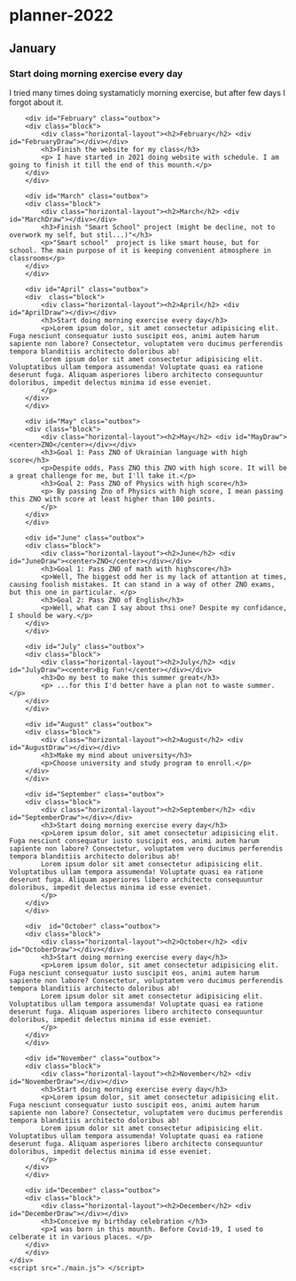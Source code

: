 # planner-2022
<!DOCTYPE html>
<html>
<head>
    <title>Plans for 2022</title>
    <link rel="stylesheet" href="style.css">
</head>
<body>
    <div id="sidebar">
      <!---  <div class="nav-button"><a src="#January"><center>January</center></a></div>
        <div class="nav-button"><a src="#February"><center>February</center></a></div>
        <div class="nav-button"><a src="#March"><center>March</center></a></div>
      -->
    </div>
    <div id="main">
        <div id="January" class="outbox">
        <div class="block">
            <div class="horizontal-layout"><h2>January</h2> <div id="JanuaryDraw"></div></div>
            <h3>Start doing morning exercise every day</h3>
            <p>I tried many times doing systamaticly morning exercise, but after few days I forgot about it.</p>
        </div>
        </div>

        <div id="February" class="outbox">
        <div class="block">
            <div class="horizontal-layout"><h2>February</h2> <div id="FebruaryDraw"></div></div>
            <h3>Finish the website for my class</h3>
            <p> I have started in 2021 doing website with schedule. I am going to finish it till the end of this mounth.</p>
        </div>
        </div>
       
        <div id="March" class="outbox">
        <div class="block">
            <div class="horizontal-layout"><h2>March</h2> <div id="MarchDraw"></div></div>
            <h3>Finish "Smart School" project (might be decline, not to overwork my self, but stil...)"</h3>
            <p>"Smart school"  project is like smart house, but for school. The main purpose of it is keeping convenient atmosphere in classrooms</p>
        </div>
        </div>
       
        <div id="April" class="outbox">
        <div  class="block">
            <div class="horizontal-layout"><h2>April</h2> <div id="AprilDraw"></div></div>
            <h3>Start doing morning exercise every day</h3>
            <p>Lorem ipsum dolor, sit amet consectetur adipisicing elit. Fuga nesciunt consequatur iusto suscipit eos, animi autem harum sapiente non labore? Consectetur, voluptatem vero ducimus perferendis tempora blanditiis architecto doloribus ab!
            Lorem ipsum dolor sit amet consectetur adipisicing elit. Voluptatibus ullam tempora assumenda! Voluptate quasi ea ratione deserunt fuga. Aliquam asperiores libero architecto consequuntur doloribus, impedit delectus minima id esse eveniet.
            </p>
        </div>
        </div>

        <div id="May" class="outbox">
        <div class="block">
            <div class="horizontal-layout"><h2>May</h2> <div id="MayDraw"><center>ZNO</center></div></div>
            <h3>Goal 1: Pass ZNO of Ukrainian language with high score</h3>
            <p>Despite odds, Pass ZNO this ZNO with high score. It will be a great challenge for me, but I'll take it.</p>
            <h3>Goal 2: Pass ZNO of Physics with high score</h3>
            <p> By passing Zno of Physics with high score, I mean passing this ZNO with score at least higher than 180 points.
            </p>
        </div>
        </div>

        <div id="June" class="outbox">
        <div class="block">
            <div class="horizontal-layout"><h2>June</h2> <div id="JuneDraw"><center>ZNO</center></div></div>
            <h3>Goal 1: Pass ZNO of math with highscore</h3>
            <p>Well, The biggest odd her is my lack of attantion at times, causing foolish mistakes. It can stand in a way of other ZNO exams, but this one in particular. </p>
            <h3>Goal 2: Pass ZNO of English</h3>
            <p>Well, what can I say about thsi one? Despite my confidance, I should be wary.</p>
        </div>
        </div>

        <div id="July" class="outbox">
        <div class="block">
            <div class="horizontal-layout"><h2>July</h2> <div id="JulyDraw"><center>Big Fun!</center></div></div>
            <h3>Do my best to make this summer great</h3>
            <p> ...for this I'd better have a plan not to waste summer.</p>
        </div>
        </div>

        <div id="August" class="outbox">
        <div class="block">
            <div class="horizontal-layout"><h2>August</h2> <div id="AugustDraw"></div></div>
            <h3>Make my mind about university</h3>
            <p>Choose university and study program to enroll.</p>
        </div>
        </div>

        <div id="September" class="outbox">
        <div class="block">
            <div class="horizontal-layout"><h2>September</h2> <div id="SeptemberDraw"></div></div>
            <h3>Start doing morning exercise every day</h3>
            <p>Lorem ipsum dolor, sit amet consectetur adipisicing elit. Fuga nesciunt consequatur iusto suscipit eos, animi autem harum sapiente non labore? Consectetur, voluptatem vero ducimus perferendis tempora blanditiis architecto doloribus ab!
            Lorem ipsum dolor sit amet consectetur adipisicing elit. Voluptatibus ullam tempora assumenda! Voluptate quasi ea ratione deserunt fuga. Aliquam asperiores libero architecto consequuntur doloribus, impedit delectus minima id esse eveniet.
            </p>
        </div>
        </div>

        <div  id="October" class="outbox">
        <div class="block">
            <div class="horizontal-layout"><h2>October</h2> <div id="OctoberDraw"></div></div>
            <h3>Start doing morning exercise every day</h3>
            <p>Lorem ipsum dolor, sit amet consectetur adipisicing elit. Fuga nesciunt consequatur iusto suscipit eos, animi autem harum sapiente non labore? Consectetur, voluptatem vero ducimus perferendis tempora blanditiis architecto doloribus ab!
            Lorem ipsum dolor sit amet consectetur adipisicing elit. Voluptatibus ullam tempora assumenda! Voluptate quasi ea ratione deserunt fuga. Aliquam asperiores libero architecto consequuntur doloribus, impedit delectus minima id esse eveniet.
            </p>
        </div>
        </div>

        <div id="November" class="outbox">
        <div class="block">
            <div class="horizontal-layout"><h2>November</h2> <div id="NovemberDraw"></div></div>
            <h3>Start doing morning exercise every day</h3>
            <p>Lorem ipsum dolor, sit amet consectetur adipisicing elit. Fuga nesciunt consequatur iusto suscipit eos, animi autem harum sapiente non labore? Consectetur, voluptatem vero ducimus perferendis tempora blanditiis architecto doloribus ab!
            Lorem ipsum dolor sit amet consectetur adipisicing elit. Voluptatibus ullam tempora assumenda! Voluptate quasi ea ratione deserunt fuga. Aliquam asperiores libero architecto consequuntur doloribus, impedit delectus minima id esse eveniet.
            </p>
        </div>
        </div>

        <div id="December" class="outbox">
        <div class="block">
            <div class="horizontal-layout"><h2>December</h2> <div id="DecemberDraw"></div></div>
            <h3>Conceive my birthday celebration </h3>
            <p>I was born in this mounth. Before Covid-19, I used to celberate it in various places. </p>
        </div>
        </div>
    </div>
    <script src="./main.js"> </script>
</body>
</html>
